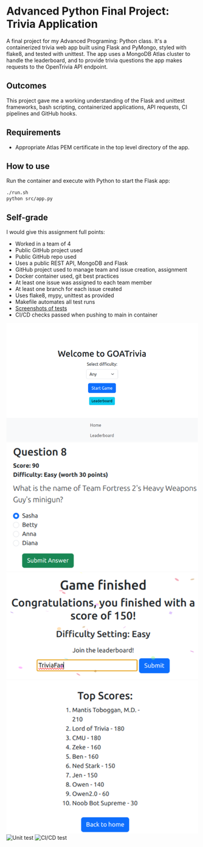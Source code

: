 # Advanced Python Final Project: Trivia Application

A final project for my Advanced Programing: Python class. It's a containerized trivia web app built using Flask and PyMongo, styled with flake8, and tested with unittest. The app uses a MongoDB Atlas cluster to handle the leaderboard, and to provide trivia questions the app makes requests to the OpenTrivia API endpoint.

## Outcomes

This project gave me a working understanding of the Flask and unittest frameworks, bash scripting, containerized applications, API requests, CI pipelines and GitHub hooks.

## Requirements
- Appropriate Atlas PEM certificate in the top level directory of the app.

## How to use
Run the container and execute with Python to start the Flask app:

```
./run.sh
python src/app.py
```

## Self-grade
I would give this assignment full points:
- Worked in a team of 4
- Public GitHub project used
- Public GitHub repo used
- Uses a public REST API, MongoDB and Flask
- GitHub project used to manage team and issue creation, assignment
- Docker container used, git best practices
- At least one issue was assigned to each team member
- At least one branch for each issue created
- Uses flake8, mypy, unittest as provided
- Makefile automates all test runs
- [Screenshots of tests](https://github.com/syncorex/advpy-web-app/tree/main/screenshots)
- CI/CD checks passed when pushing to main in container

![App screenshot 1](screenshots/0.png)
![App screenshot 2](screenshots/1.png)
![App screenshot 3](screenshots/2.png)
![App screenshot 4](screenshots/3.png)
![Unit test](screenshots/test_app.png)
![CI/CD test](screenshots/test-ci-cd.png)
